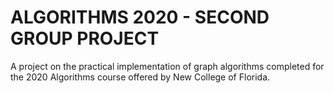 # ALGORITHMS 2020 - SECOND GROUP PROJECT 
A project on the practical implementation of graph algorithms completed for the 2020 Algorithms course offered by New College of Florida.
